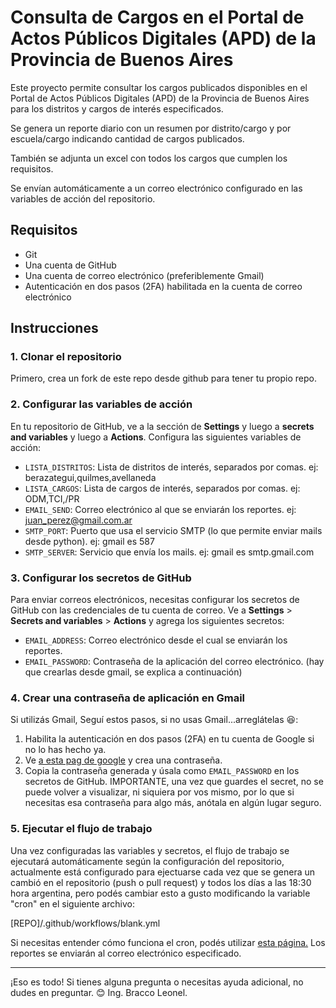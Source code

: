 # Consulta de Cargos en el Portal de Actos Públicos Digitales (APD) de la Provincia de Buenos Aires

Este proyecto permite consultar los cargos publicados disponibles en el Portal de Actos Públicos Digitales (APD) de la Provincia de Buenos Aires para los distritos y cargos de interés especificados.

Se genera un reporte diario con un resumen por distrito/cargo y por escuela/cargo indicando cantidad de cargos publicados.

También se adjunta un excel con todos los cargos que cumplen los requisitos.

Se envían automáticamente a un correo electrónico configurado en las variables de acción del repositorio.

## Requisitos

- Git
- Una cuenta de GitHub
- Una cuenta de correo electrónico (preferiblemente Gmail)
- Autenticación en dos pasos (2FA) habilitada en la cuenta de correo electrónico

## Instrucciones

### 1. Clonar el repositorio

Primero, crea un fork de este repo desde github para tener tu propio repo.

### 2. Configurar las variables de acción

En tu repositorio de GitHub, ve a la sección de **Settings** y luego a **secrets and variables** y luego a **Actions**. Configura las siguientes variables de acción:

- `LISTA_DISTRITOS`: Lista de distritos de interés, separados por comas. ej: berazategui,quilmes,avellaneda
- `LISTA_CARGOS`: Lista de cargos de interés, separados por comas.  ej: ODM,TCI,/PR
- `EMAIL_SEND`: Correo electrónico al que se enviarán los reportes. ej: juan_perez@gmail.com.ar
- `SMTP_PORT`: Puerto que usa el servicio SMTP (lo que permite enviar mails desde python). ej: gmail es 587
- `SMTP_SERVER`: Servicio que envía los mails. ej: gmail es smtp.gmail.com


### 3. Configurar los secretos de GitHub

Para enviar correos electrónicos, necesitas configurar los secretos de GitHub con las credenciales de tu cuenta de correo. Ve a **Settings** > **Secrets and variables** > **Actions** y agrega los siguientes secretos:

- `EMAIL_ADDRESS`: Correo electrónico desde el cual se enviarán los reportes.
- `EMAIL_PASSWORD`: Contraseña de la aplicación del correo electrónico. (hay que crearlas desde gmail, se explica a continuación)

### 4. Crear una contraseña de aplicación en Gmail

Si utilizás Gmail, Seguí estos pasos, si no usas Gmail...arreglátelas 😆:

1. Habilita la autenticación en dos pasos (2FA) en tu cuenta de Google si no lo has hecho ya.
2. Ve [a esta pag de google](http://security.google.com/settings/security/apppasswords) y crea una contraseña.
4. Copia la contraseña generada y úsala como `EMAIL_PASSWORD` en los secretos de GitHub. 
IMPORTANTE, una vez que guardes el secret, no se puede volver a visualizar, ni siquiera por vos mismo, por lo que si necesitas esa contraseña para algo más, anótala en algún lugar seguro.

### 5. Ejecutar el flujo de trabajo

Una vez configuradas las variables y secretos, el flujo de trabajo se ejecutará automáticamente según la configuración del repositorio, actualmente está configurado para ejectuarse cada vez que se genera un cambió en el repositorio (push o pull request) y todos los días a las 18:30 hora argentina, pero podés cambiar esto a gusto modificando la variable "cron" en el siguiente archivo:

[REPO]/.github/workflows/blank.yml

Si necesitas entender cómo funciona el cron, podés utilizar [esta página.](https://crontab.guru/)
Los reportes se enviarán al correo electrónico especificado.


---

¡Eso es todo! Si tienes alguna pregunta o necesitas ayuda adicional, no dudes en preguntar. 😊
Ing. Bracco Leonel.
